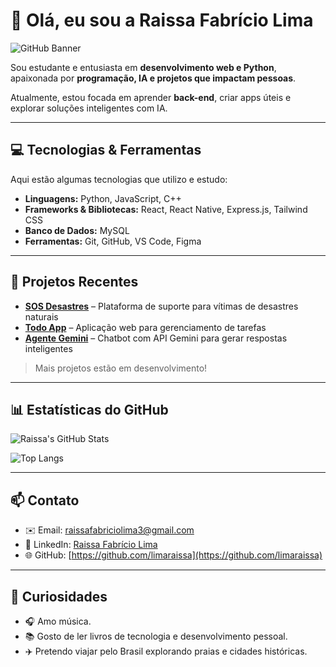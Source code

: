 # 👋 Olá, eu sou a Raissa Fabrício Lima

![GitHub Banner](https://user-images.githubusercontent.com/106902336/227499348-cf47d02c-42a7-4bb3-80da-9bfc98221a10.png)

Sou estudante e entusiasta em **desenvolvimento web e Python**, apaixonada por **programação, IA e projetos que impactam pessoas**.  

Atualmente, estou focada em aprender **back-end**, criar apps úteis e explorar soluções inteligentes com IA.

---

## 💻 Tecnologias & Ferramentas

Aqui estão algumas tecnologias que utilizo e estudo:

- **Linguagens:** Python, JavaScript, C++  
- **Frameworks & Bibliotecas:** React, React Native, Express.js, Tailwind CSS  
- **Banco de Dados:** MySQL  
- **Ferramentas:** Git, GitHub, VS Code, Figma  

---

## 🚀 Projetos Recentes

- [**SOS Desastres**](https://github.com/limaraissa/SOS_desastres) – Plataforma de suporte para vítimas de desastres naturais  
- [**Todo App**](https://github.com/limaraissa/todo-app) – Aplicação web para gerenciamento de tarefas  
- [**Agente Gemini**](https://github.com/limaraissa/projeto_agente_gemini) – Chatbot com API Gemini para gerar respostas inteligentes  

> Mais projetos estão em desenvolvimento!  

---

## 📊 Estatísticas do GitHub

![Raissa's GitHub Stats](https://github-readme-stats.vercel.app/api?username=limaraissa&show_icons=true&theme=tokyonight&count_private=true)

![Top Langs](https://github-readme-stats.vercel.app/api/top-langs/?username=limaraissa&layout=compact&theme=tokyonight)

---

## 📫 Contato

- ✉️ Email: raissafabriciolima3@gmail.com  
- 🔗 LinkedIn: [Raissa Fabrício Lima](https://www.linkedin.com/in/raissa-fabricio-lima-ab1540295/)  
- 🌐 GitHub: [https://github.com/limaraissa](https://github.com/limaraissa)

---

## 🌟 Curiosidades

- 🎧 Amo música.
- 📚 Gosto de ler livros de tecnologia e desenvolvimento pessoal.
- ✈️ Pretendo viajar pelo Brasil explorando praias e cidades históricas. 
